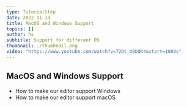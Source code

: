 ```yaml
---
type: TutorialStep
date: 2022-11-13
title: MacOS and Windows Support
topics: []
author: hs
subtitle: Support for different OS
thumbnail: ./thumbnail.png
video: "https://www.youtube.com/watch?v=72Dt_U9DQh4&start=1089s"
---
```


## MacOS and Windows Support

- How to make our editor support Windows
- How to make our editor support macOS
